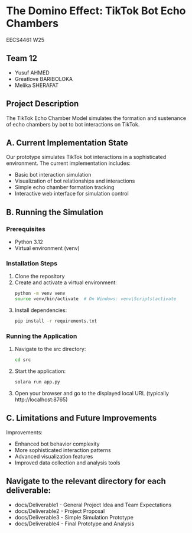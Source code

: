 # The Domino Effect: TikTok Bot Echo Chambers
EECS4461 W25

## Team 12
- Yusuf AHMED
- Greatlove BARIBOLOKA
- Melika SHERAFAT

## Project Description
The TikTok Echo Chamber Model simulates the formation and sustenance of echo chambers by bot to bot interactions on TikTok.

## A. Current Implementation State
Our prototype simulates TikTok bot interactions in a sophisticated environment. The current implementation includes:
- Basic bot interaction simulation
- Visualization of bot relationships and interactions
- Simple echo chamber formation tracking
- Interactive web interface for simulation control

## B. Running the Simulation

### Prerequisites
- Python 3.12
- Virtual environment (venv)

### Installation Steps
1. Clone the repository
2. Create and activate a virtual environment:
   ```bash
   python -m venv venv
   source venv/bin/activate  # On Windows: venv\Scripts\activate
   ```
3. Install dependencies:
   ```bash
   pip install -r requirements.txt
   ```

### Running the Application
1. Navigate to the src directory:
   ```bash
   cd src
   ```
2. Start the application:
   ```bash
   solara run app.py
   ```
3. Open your browser and go to the displayed local URL (typically http://localhost:8765)

## C. Limitations and Future Improvements
Improvements:
- Enhanced bot behavior complexity
- More sophisticated interaction patterns
- Advanced visualization features
- Improved data collection and analysis tools

## Navigate to the relevant directory for each deliverable:
- docs/Deliverable1 - General Project Idea and Team Expectations
- docs/Deliverable2 - Project Proposal 
- docs/Deliverable3 - Simple Simulation Prototype
- docs/Deliverable4 - Final Prototype and Analysis

